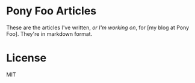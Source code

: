 # Pony Foo Articles

These are the articles I've written, _or I'm working on_, for [my blog at Pony Foo]. They're in markdown format.

# License

MIT

  [1]: http://blog.ponyfoo.com "Pony Foo"
